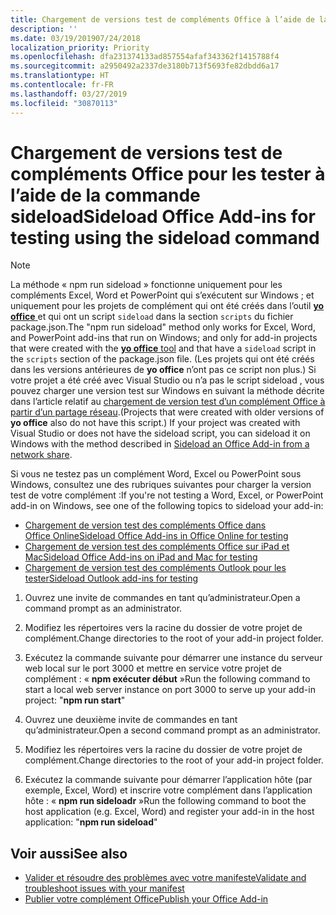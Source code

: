 ```yaml
---
title: Chargement de versions test de compléments Office à l’aide de la commande sideload
description: ''
ms.date: 03/19/201907/24/2018
localization_priority: Priority
ms.openlocfilehash: dfa231374133ad857554afaf343362f1415788f4
ms.sourcegitcommit: a2950492a2337de3180b713f5693fe82dbdd6a17
ms.translationtype: HT
ms.contentlocale: fr-FR
ms.lasthandoff: 03/27/2019
ms.locfileid: "30870113"
---
```

# <a name="sideload-office-add-ins-for-testing-using-the-sideload-command"></a><span data-ttu-id="d1e8c-102">Chargement de versions test de compléments Office pour les tester à l’aide de la **commande sideload**</span><span class="sxs-lookup"><span data-stu-id="d1e8c-102">Sideload Office Add-ins for testing using the **sideload command**</span></span>
 >[!NOTE]
><span data-ttu-id="d1e8c-103">La méthode « npm run sideload » fonctionne uniquement pour les compléments Excel, Word et PowerPoint qui s’exécutent sur Windows ; et uniquement pour les projets de complément qui ont été créés dans l’outil [**yo office** ](https://github.com/OfficeDev/generator-office)et qui ont un script `sideload` dans la section `scripts` du fichier package.json.</span><span class="sxs-lookup"><span data-stu-id="d1e8c-103">The "npm run sideload" method only works for Excel, Word, and PowerPoint add-ins that run on Windows; and only for add-in projects that were created with the [**yo office** tool](https://github.com/OfficeDev/generator-office) and that have a `sideload` script in the `scripts` section of the package.json file.</span></span> <span data-ttu-id="d1e8c-104">(Les projets qui ont été créés dans les versions antérieures de **yo office** n’ont pas ce script non plus.) Si votre projet a été créé avec Visual Studio ou n’a pas le script sideload , vous pouvez charger une version test sur Windows en suivant la méthode décrite dans l’article relatif au [chargement de version test d’un complément Office à partir d’un partage réseau](create-a-network-shared-folder-catalog-for-task-pane-and-content-add-ins.md).</span><span class="sxs-lookup"><span data-stu-id="d1e8c-104">(Projects that were created with older versions of **yo office** also do not have this script.) If your project was created with Visual Studio or does not have the sideload script, you can sideload it on Windows with the method described in [Sideload an Office Add-in from a network share](create-a-network-shared-folder-catalog-for-task-pane-and-content-add-ins.md).</span></span>
>
> <span data-ttu-id="d1e8c-105">Si vous ne testez pas un complément Word, Excel ou PowerPoint sous Windows, consultez une des rubriques suivantes pour charger la version test de votre complément :</span><span class="sxs-lookup"><span data-stu-id="d1e8c-105">If you're not testing a Word, Excel, or PowerPoint add-in on Windows, see one of the following topics to sideload your add-in:</span></span>
> 
> - [<span data-ttu-id="d1e8c-106">Chargement de version test des compléments Office dans Office Online</span><span class="sxs-lookup"><span data-stu-id="d1e8c-106">Sideload Office Add-ins in Office Online for testing</span></span>](sideload-office-add-ins-for-testing.md)
> - [<span data-ttu-id="d1e8c-107">Chargement de version test des compléments Office sur iPad et Mac</span><span class="sxs-lookup"><span data-stu-id="d1e8c-107">Sideload Office Add-ins on iPad and Mac for testing</span></span>](sideload-an-office-add-in-on-ipad-and-mac.md)
> - [<span data-ttu-id="d1e8c-108">Chargement de version test des compléments Outlook pour les tester</span><span class="sxs-lookup"><span data-stu-id="d1e8c-108">Sideload Outlook add-ins for testing</span></span>](/outlook/add-ins/sideload-outlook-add-ins-for-testing)

1. <span data-ttu-id="d1e8c-109">Ouvrez une invite de commandes en tant qu’administrateur.</span><span class="sxs-lookup"><span data-stu-id="d1e8c-109">Open a command prompt as an administrator.</span></span>

2. <span data-ttu-id="d1e8c-110">Modifiez les répertoires vers la racine du dossier de votre projet de complément.</span><span class="sxs-lookup"><span data-stu-id="d1e8c-110">Change directories to the root of your add-in project folder.</span></span>

3. <span data-ttu-id="d1e8c-111">Exécutez la commande suivante pour démarrer une instance du serveur web local sur le port 3000 et mettre en service votre projet de complément : « **npm exécuter début** »</span><span class="sxs-lookup"><span data-stu-id="d1e8c-111">Run the following command to start a local web server instance on port 3000 to serve up your add-in project: "**npm run start**"</span></span>

4. <span data-ttu-id="d1e8c-112">Ouvrez une deuxième invite de commandes en tant qu’administrateur.</span><span class="sxs-lookup"><span data-stu-id="d1e8c-112">Open a second command prompt as an administrator.</span></span>

5. <span data-ttu-id="d1e8c-113">Modifiez les répertoires vers la racine du dossier de votre projet de complément.</span><span class="sxs-lookup"><span data-stu-id="d1e8c-113">Change directories to the root of your add-in project folder.</span></span>

6. <span data-ttu-id="d1e8c-114">Exécutez la commande suivante pour démarrer l’application hôte (par exemple, Excel, Word) et inscrire votre complément dans l’application hôte : « **npm run sideloadr** »</span><span class="sxs-lookup"><span data-stu-id="d1e8c-114">Run the following command to boot the host application (e.g. Excel, Word) and register your add-in in the host application: "**npm run sideload**"</span></span>

## <a name="see-also"></a><span data-ttu-id="d1e8c-115">Voir aussi</span><span class="sxs-lookup"><span data-stu-id="d1e8c-115">See also</span></span>

- [<span data-ttu-id="d1e8c-116">Valider et résoudre des problèmes avec votre manifeste</span><span class="sxs-lookup"><span data-stu-id="d1e8c-116">Validate and troubleshoot issues with your manifest</span></span>](troubleshoot-manifest.md)
- [<span data-ttu-id="d1e8c-117">Publier votre complément Office</span><span class="sxs-lookup"><span data-stu-id="d1e8c-117">Publish your Office Add-in</span></span>](../publish/publish.md)
